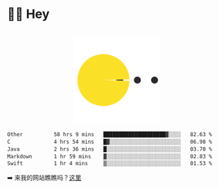 
# 👋🏻 Hey
<div align="center">
	<br>
	<img src="https://raw.githubusercontent.com/Aniket965/Aniket965/master/pacman.svg?sanitize=true" width="200" height="200">
	<br>
</div>

<!--START_SECTION:waka-->

```txt
Other          58 hrs 9 mins   ████████████████████▓░░░░   82.63 %
C              4 hrs 54 mins   █▓░░░░░░░░░░░░░░░░░░░░░░░   06.98 %
Java           2 hrs 36 mins   █░░░░░░░░░░░░░░░░░░░░░░░░   03.70 %
Markdown       1 hr 59 mins    ▓░░░░░░░░░░░░░░░░░░░░░░░░   02.83 %
Swift          1 hr 4 mins     ▒░░░░░░░░░░░░░░░░░░░░░░░░   01.53 %
```

<!--END_SECTION:waka-->

 ➡️  来我的网站瞧瞧吗？[这里](https://www.shaolongfei.com)
